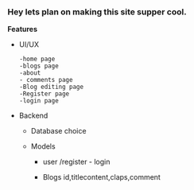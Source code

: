 ### Hey lets plan on making this site supper cool.

__Features__

-   UI/UX

        -home page
        -blogs page
        -about 
        - comments page
        -Blog editing page
        -Register page
        -login page

-  Backend 

    - Database choice 
    - Models 
        
        - user /register - login

       

        - Blogs id,titlecontent,claps,comment








        

